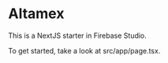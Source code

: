 # Altamex

This is a NextJS starter in Firebase Studio.

To get started, take a look at src/app/page.tsx.
